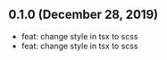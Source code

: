 ## 0.1.0 (December 28, 2019)
  - feat: change style in tsx to scss
  - feat: change style in tsx to scss

